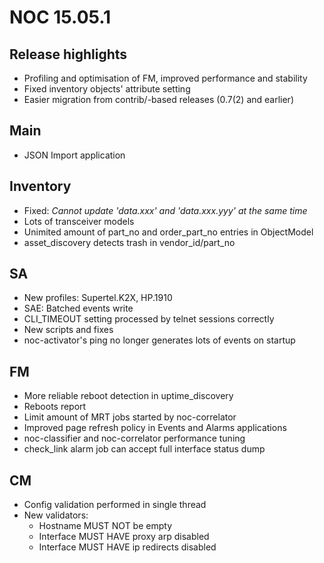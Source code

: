# NOC 15.05.1

## Release highlights

- Profiling and optimisation of FM, improved performance and stability
- Fixed inventory objects' attribute setting
- Easier migration from contrib/-based releases (0.7(2) and earlier)

## Main

- JSON Import application

## Inventory

- Fixed: _Cannot update 'data.xxx' and 'data.xxx.yyy' at the same
  time_
- Lots of transceiver models
- Unimited amount of part_no and order_part_no entries in
  ObjectModel
- asset_discovery detects trash in vendor_id/part_no

## SA

- New profiles: Supertel.K2X, HP.1910
- SAE: Batched events write
- CLI_TIMEOUT setting processed by telnet sessions correctly
- New scripts and fixes
- noc-activator's ping no longer generates lots of events on startup

## FM

- More reliable reboot detection in uptime_discovery
- Reboots report
- Limit amount of MRT jobs started by noc-correlator
- Improved page refresh policy in Events and Alarms applications
- noc-classifier and noc-correlator performance tuning
- check_link alarm job can accept full interface status dump

## CM

- Config validation performed in single thread
- New validators:
  - Hostname MUST NOT be empty
  - Interface MUST HAVE proxy arp disabled
  - Interface MUST HAVE ip redirects disabled
